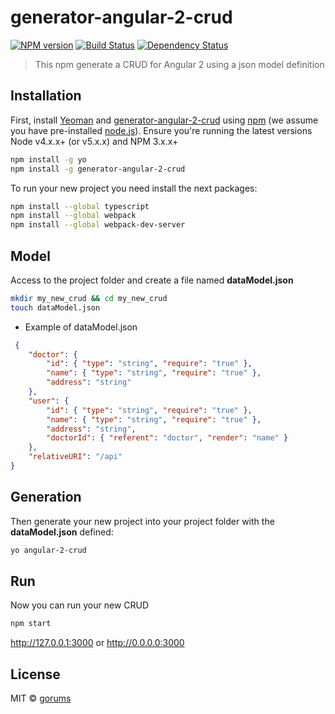 # generator-angular-2-crud 
[![NPM version][npm-image]][npm-url] [![Build Status][travis-image]][travis-url] [![Dependency Status][daviddm-image]][daviddm-url]
> This npm generate a CRUD for Angular 2 using a json model definition

## Installation

First, install [Yeoman](http://yeoman.io) and [generator-angular-2-crud][npm-url] using [npm](https://www.npmjs.com/) (we assume you have pre-installed [node.js](https://nodejs.org/)). Ensure you're running the latest versions Node v4.x.x+ (or v5.x.x) and NPM 3.x.x+

```bash
npm install -g yo
npm install -g generator-angular-2-crud
```

To run your new project you need install the next packages:

```bash
npm install --global typescript
npm install --global webpack
npm install --global webpack-dev-server
```
 
## Model

Access to the project folder and create a file named **dataModel.json**

```bash
mkdir my_new_crud && cd my_new_crud
touch dataModel.json
```

 * Example of dataModel.json

```json
 {
    "doctor": {
        "id": { "type": "string", "require": "true" },
        "name": { "type": "string", "require": "true" },
        "address": "string"
    },
    "user": {
        "id": { "type": "string", "require": "true" },
        "name": { "type": "string", "require": "true" },
        "address": "string",
        "doctorId": { "referent": "doctor", "render": "name" }
    },
    "relativeURI": "/api"
}
 ```

## Generation

Then generate your new project into your project folder with the **dataModel.json** defined:

```bash
yo angular-2-crud
```

## Run

Now you can run your new CRUD

```bash
npm start
```

http://127.0.0.1:3000 or http://0.0.0.0:3000


## License

MIT © [gorums]()


[npm-image]: https://badge.fury.io/js/generator-angular-2-crud.svg
[npm-url]: https://npmjs.org/package/generator-angular-2-crud
[travis-image]: https://travis-ci.org/gorums/generator-angular-2-crud.svg?branch=master
[travis-url]: https://travis-ci.org/gorums/generator-angular-2-crud
[daviddm-image]: https://david-dm.org/gorums/generator-angular-2-crud.svg?theme=shields.io
[daviddm-url]: https://david-dm.org/gorums/generator-angular-2-crud

